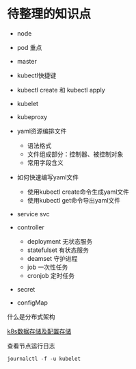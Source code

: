 # 待整理的知识点

- node
- pod 重点
- master
- kubectl快捷键
- kubectl create 和 kubectl apply 
- kubelet
- kubeproxy
- yaml资源编排文件

  - 语法格式
  - 文件组成部分：控制器、被控制对象
  - 常用字段含义
- 如何快速编写yaml文件

  - 使用kubectl create命令生成yaml文件 
  - 使用kubectl get命令导出yaml文件
- service svc
- controller
  - deployment 无状态服务
  - statefulset 有状态服务
  - deamset  守护进程
  - job 一次性任务
  - cronjob 定时任务
- secret  
- configMap

什么是分布式架构

[k8s数据存储及配置存储](https://blog.csdn.net/qq_43692950/article/details/119857302)



查看节点运行日志

`journalctl -f -u kubelet`



